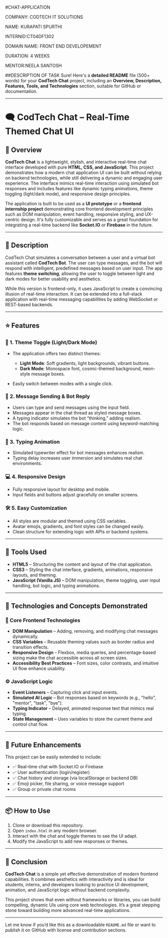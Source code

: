 #CHAT-APPLICATION

COMPANY: CODTECH IT SOLUTIONS

NAME: KURAPATI SPURTHI

INTERNID:CT04DF1302

DOMAIN NAME: FRONT END DEVELOPEMENT

DURATION: 4 WEEKS

MENTOR:NEELA SANTOSH

##DESCRIPTION OF TASK
Sure! Here's a **detailed README** file (500+ words) for your **CodTech Chat** project, including an **Overview, Description, Features, Tools, and Technologies** section, suitable for GitHub or documentation.

---

# 🗨️ CodTech Chat – Real-Time Themed Chat UI

## 📘 Overview

**CodTech Chat** is a lightweight, stylish, and interactive real-time chat interface developed with pure **HTML, CSS, and JavaScript**. This project demonstrates how a modern chat application UI can be built without relying on backend technologies, while still delivering a dynamic and engaging user experience. The interface mimics real-time interaction using simulated bot responses and includes features like dynamic typing animations, theme toggling (light/dark mode), and responsive design principles.

The application is built to be used as a **UI prototype** or a **frontend internship project** demonstrating core frontend development principles such as DOM manipulation, event handling, responsive styling, and UX-centric design. It's fully customizable and serves as a great foundation for integrating a real-time backend like **Socket.IO** or **Firebase** in the future.

---

## 📄 Description

CodTech Chat simulates a conversation between a user and a virtual bot assistant called **CodTech Bot**. The user can type messages, and the bot will respond with intelligent, predefined messages based on user input. The app features **theme switching**, allowing the user to toggle between light and dark modes for better usability and aesthetics.

While this version is frontend-only, it uses JavaScript to create a convincing illusion of real-time interaction. It can be extended into a full-stack application with real-time messaging capabilities by adding WebSocket or REST-based backends.

---

## ⭐ Features

### 🎨 1. Theme Toggle (Light/Dark Mode)

* The application offers two distinct themes:

  * **Light Mode**: Soft gradients, light backgrounds, vibrant buttons.
  * **Dark Mode**: Monospace font, cosmic-themed background, neon-style message boxes.
* Easily switch between modes with a single click.

### 📨 2. Message Sending & Bot Reply

* Users can type and send messages using the input field.
* Messages appear in the chat thread as styled message boxes.
* A typing indicator simulates the bot “thinking,” adding realism.
* The bot responds based on message content using keyword-matching logic.

### 🧠 3. Typing Animation

* Simulated typewriter effect for bot messages enhances realism.
* Typing delay increases user immersion and simulates real chat environments.

### 💻 4. Responsive Design

* Fully responsive layout for desktop and mobile.
* Input fields and buttons adjust gracefully on smaller screens.

### 🛠️ 5. Easy Customization

* All styles are modular and themed using CSS variables.
* Avatar emojis, gradients, and font styles can be changed easily.
* Clean structure for extending logic with APIs or backend systems.

---

## 🧰 Tools Used

* **HTML5** – Structuring the content and layout of the chat application.
* **CSS3** – Styling the chat interface, gradients, animations, responsive layouts, and theming.
* **JavaScript (Vanilla JS)** – DOM manipulation, theme toggling, user input handling, bot logic, and typing animations.

---

## 🚀 Technologies and Concepts Demonstrated

### 🔧 Core Frontend Technologies

* **DOM Manipulation** – Adding, removing, and modifying chat messages dynamically.
* **CSS Variables** – Reusable theming values such as border radius and transition effects.
* **Responsive Design** – Flexbox, media queries, and percentage-based sizing make the chat accessible across all screen sizes.
* **Accessibility Best Practices** – Font sizes, color contrasts, and intuitive UI flow enhance usability.

### ⚙️ JavaScript Logic

* **Event Listeners** – Capturing click and input events.
* **Simulated AI Logic** – Bot responses based on keywords (e.g., "hello", "mentor", "task", "bye").
* **Typing Indicator** – Delayed, animated response text that mimics real typing.
* **State Management** – Uses variables to store the current theme and control chat flow.

---

## 🔮 Future Enhancements

This project can be easily extended to include:

* ✅ Real-time chat with Socket.IO or Firebase
* ✅ User authentication (login/register)
* ✅ Chat history and storage (via localStorage or backend DB)
* ✅ Emoji picker, file sharing, or voice message support
* ✅ Group or private chat rooms

---

## 📦 How to Use

1. Clone or download this repository.
2. Open `index.html` in any modern browser.
3. Interact with the chat and toggle themes to see the UI adapt.
4. Modify the JavaScript to add new responses or themes.

---

## 🙌 Conclusion

**CodTech Chat** is a simple yet effective demonstration of modern frontend capabilities. It combines aesthetics with interactivity and is ideal for students, interns, and developers looking to practice UI development, animation, and JavaScript logic without backend complexity.

This project shows that even without frameworks or libraries, you can build compelling, dynamic UIs using core web technologies. It’s a great stepping stone toward building more advanced real-time applications.

---

Let me know if you’d like this as a downloadable `README.md` file or want to publish it on GitHub with license and contribution sections.


